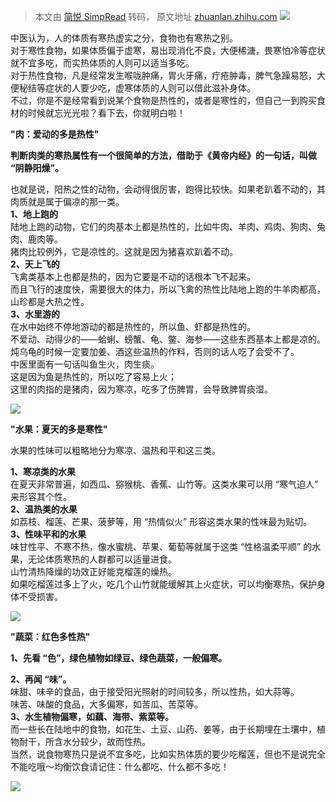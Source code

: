 > 本文由 [简悦 SimpRead](http://ksria.com/simpread/) 转码， 原文地址 [zhuanlan.zhihu.com](https://zhuanlan.zhihu.com/p/140415641) ![](https://pic3.zhimg.com/v2-1158067d5bac4ff77a3eb1d357f598d2_r.jpg)

中医认为，人的体质有寒热虚实之分，食物也有寒热之别。  
对于寒性食物，如果体质偏于虚寒，易出现消化不良，大便稀溏，畏寒怕冷等症状就不宜多吃，而实热体质的人则可以适当多吃。  
对于热性食物，凡是经常发生喉咙肿痛，胃火牙痛，疔疮肿毒，脾气急躁易怒，大便秘结等症状的人要少吃，虚寒体质的人则可以借此滋补身体。  
不过，你是不是经常看到说某个食物是热性的，或者是寒性的，但自己一到购买食材的时候就忘光光啦？看下去，你就明白啦！  

**"肉：爱动的多是热性"**

**判断肉类的寒热属性有一个很简单的方法，借助于《黄帝内经》的一句话，叫做 “阴静阳燥”。**

也就是说，阳热之性的动物，会动得很厉害，跑得比较快。如果老趴着不动的，其肉质就是属于偏凉的那一类。  
**1、地上跑的**  
陆地上跑的动物，它们的肉基本上都是热性的，比如牛肉、羊肉、鸡肉、狗肉、兔肉、鹿肉等。  
猪肉比较例外，它是凉性的。这就是因为猪喜欢趴着不动。  
**2、天上飞的**  
飞禽类基本上也都是热的，因为它要是不动的话根本飞不起来。  
而且飞行的速度快，需要很大的体力，所以飞禽的热性比陆地上跑的牛羊肉都高，山珍都是大热之性。  
**3、水里游的**  
在水中始终不停地游动的都是热性的，所以鱼、虾都是热性的。  
不爱动、动得少的——蛤蜊、螃蟹、龟、鳖、海参——这些东西基本上都是凉的。炖乌龟的时候一定要加姜、酒这些温热的作料，否则的话人吃了会受不了。  
中医里面有一句话叫鱼生火，肉生痰。  
这是因为鱼是热性的，所以吃了容易上火；  
这里的肉指的是猪肉，因为寒凉，吃多了伤脾胃，会导致脾胃痰湿。

![](https://pic1.zhimg.com/v2-03865cc6ff441d72bd5e46ff6d5ffd08_b.jpg)

**"水果：夏天的多是寒性"**

水果的性味可以粗略地分为寒凉、温热和平和这三类。  

  
**1、寒凉类的水果**  
在夏天非常普遍，如西瓜、猕猴桃、香蕉、山竹等。这类水果可以用 “寒气迫人” 来形容其个性。  
**2、温热类的水果**  
如荔枝、榴莲、芒果、菠萝等，用 “热情似火” 形容这类水果的性味最为贴切。  
**3、性味平和的水果**  
味甘性平、不寒不热，像水蜜桃、苹果、葡萄等就属于这类 “性格温柔平顺” 的水果，无论体质寒热的人群都可以适量进食。  
山竹清热降燥的功效正好能克榴莲的燥热。  
如果吃榴莲过多上了火，吃几个山竹就能缓解其上火症状，可以均衡寒热，保护身体不受损害。

![](https://pic1.zhimg.com/v2-6b171d46fdbbe295141e4a717688c884_b.jpg)

**"蔬菜：红色多性热"**

**1、先看 “色”，绿色植物如绿豆、绿色蔬菜，一般偏寒。**  

  
**2、再闻 “味”。**  
味甜、味辛的食品，由于接受阳光照射的时间较多，所以性热，如大蒜等。  
味苦、味酸的食品，大多偏寒，如苦瓜、苦菜等。  
**3、水生植物偏寒，如藕、海带、紫菜等。**  
而一些长在陆地中的食物，如花生、土豆、山药、姜等，由于长期埋在土壤中，植物耐干，所含水分较少，故而性热。  
当然，说食物寒热只是说不宜多吃，比如实热体质的要少吃榴莲，但也不是说完全不能吃哦～均衡饮食请记住：什么都吃、什么都不多吃！

![](https://pic1.zhimg.com/v2-e7e5853b0ffe668894ab215c019814d0_b.jpg)